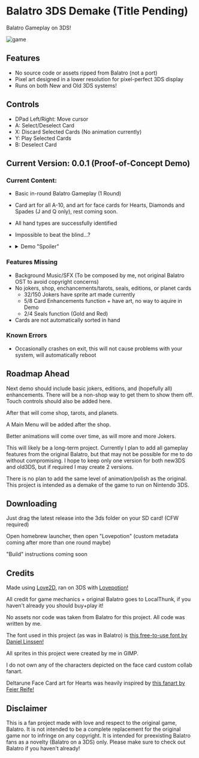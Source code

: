 # Balatro 3DS Demake (Title Pending)

Balatro Gameplay on 3DS!

![game](https://i.imgur.com/QxNKM6q.png)

## Features

* No source code or assets ripped from Balatro (not a port)
* Pixel art designed in a lower resolution for pixel-perfect 3DS display
* Runs on both New and Old 3DS systems!

## Controls

* DPad Left/Right: Move cursor
* A: Select/Deselect Card
* X: Discard Selected Cards (No animation currently)
* Y: Play Selected Cards
* B: Deselect Card

## Current Version: 0.0.1 (Proof-of-Concept Demo)

### Current Content:

* Basic in-round Balatro Gameplay (1 Round)
* Card art for all A-10, and art for face cards for Hearts, Diamonds and Spades (J and Q only), rest coming soon.
* All hand types are successfully identified
* Impossible to beat the blind...?

* <details>
  <summary>Demo "Spoiler"</summary>
  
  L,R and DPad Down activate the effects of Shortcut, Four Fingers, and Smeared Joker, maybe you could use that to your advantage...
  
</details>

### Features Missing

* Background Music/SFX (To be composed by me, not original Balatro OST to avoid copyright concerns)
* No jokers, shop, enchancements/tarots, seals, editions, or planet cards
  * 32/150 Jokers have sprite art made currently
  * 5/8 Card Enhancements function + have art, no way to aquire in Demo
  * 2/4 Seals function (Gold and Red)
* Cards are not automatically sorted in hand

### Known Errors

* Occasionally crashes on exit, this will not cause problems with your system, will automatically reboot

## Roadmap Ahead

Next demo should include basic jokers, editions, and (hopefully all) enhancements. There will be a non-shop way to get them to show them off. Touch controls should also be added here.

After that will come shop, tarots, and planets.

A Main Menu will be added after the shop.

Better animations will come over time, as will more and more Jokers.

This will likely be a long-term project. Currently I plan to add all gameplay features from the original Balatro, but that may not be possible for me to do without compromising. I hope to keep only one version for both new3DS and old3DS, but if required I may create 2 versions.

There is no plan to add the same level of animation/polish as the original. This project is intended as a demake of the game to run on Nintendo 3DS.

## Downloading

Just drag the latest release into the 3ds folder on your SD card! (CFW required)

Open homebrew launcher, then open "Lovepotion" (custom metadata coming after more than one round maybe)

"Build" instructions coming soon

## Credits

Made using [Love2D](https://love2d.org/), ran on 3DS with [Lovepotion!](https://lovebrew.org/)

All credit for game mechanics + original Balatro goes to LocalThunk, if you haven't already you should buy+play it!

No assets nor code was taken from Balatro for this project. All code was written by me.

The font used in this project (as was in Balatro) is [this free-to-use font by Daniel Linssen!](https://managore.itch.io/m6x11)

All sprites in this project were created by me in GIMP.

I do not own any of the characters depicted on the face card custom collab fanart.

Deltarune Face Card art for Hearts was heavily inspired by [this fanart by Feier Reife!](https://bsky.app/profile/feierreife.bsky.social/post/3lsdjoqzz4c2k)

## Disclaimer

This is a fan project made with love and respect to the original game, Balatro. It is not intended to be a complete replacement for the original game nor to infringe on any copyright. It is intended for preexisting Balatro fans as a novelty (Balatro on a 3DS) only. Please make sure to check out Balatro if you haven't already!